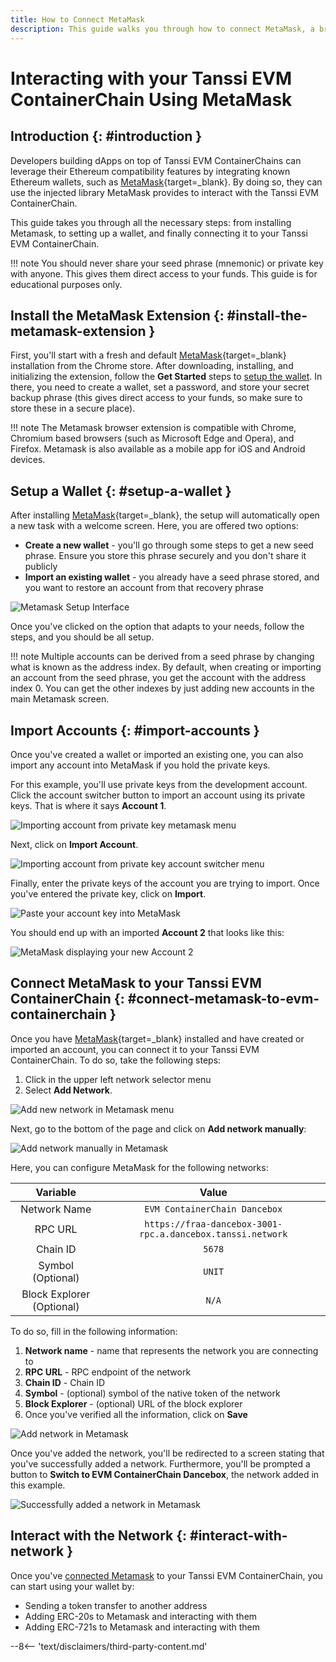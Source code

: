 ```yaml
---
title: How to Connect MetaMask
description: This guide walks you through how to connect MetaMask, a browser-based Ethereum wallet, to your Tanssi EVM ContainerChain and how to transfer funds.
---
```


# Interacting with your Tanssi EVM ContainerChain Using MetaMask

## Introduction {: #introduction } 

Developers building dApps on top of Tanssi EVM ContainerChains can leverage their Ethereum compatibility features by integrating known Ethereum wallets, such as [MetaMask](https://metamask.io/){target=_blank}. By doing so, they can use the injected library MetaMask provides to interact with the Tanssi EVM ContainerChain.

This guide takes you through all the necessary steps: from installing Metamask, to setting up a wallet, and finally connecting it to your Tanssi EVM ContainerChain.

!!! note
    You should never share your seed phrase (mnemonic) or private key with anyone. This gives them direct access to your funds. This guide is for educational purposes only.

## Install the MetaMask Extension {: #install-the-metamask-extension } 

First, you'll start with a fresh and default [MetaMask](https://metamask.io/){target=_blank} installation from the Chrome store. After downloading, installing, and initializing the extension, follow the **Get Started** steps to [setup the wallet](#setup-a-wallet). In there, you need to create a wallet, set a password, and store your secret backup phrase (this gives direct access to your funds, so make sure to store these in a secure place). 

!!! note
    The Metamask browser extension is compatible with Chrome, Chromium based browsers (such as Microsoft Edge and Opera), and Firefox. Metamask is also available as a mobile app for iOS and Android devices.

## Setup a Wallet {: #setup-a-wallet } 

After installing [MetaMask](https://metamask.io){target=_blank}, the setup will automatically open a new task with a welcome screen. Here, you are offered two options:

- **Create a new wallet** - you'll go through some steps to get a new seed phrase. Ensure you store this phrase securely and you don't share it publicly
- **Import an existing wallet** - you already have a seed phrase stored, and you want to restore an account from that recovery phrase

![Metamask Setup Interface](/images/builders/interact/ethereum-api/wallets/metamask/metamask-1.png)

Once you've clicked on the option that adapts to your needs, follow the steps, and you should be all setup.

!!! note
    Multiple accounts can be derived from a seed phrase by changing what is known as the address index. By default, when creating or importing an account from the seed phrase, you get the account with the address index 0. You can get the other indexes by just adding new accounts in the main Metamask screen.

## Import Accounts {: #import-accounts } 

Once you've created a wallet or imported an existing one, you can also import any account into MetaMask if you hold the private keys. 

For this example, you'll use private keys from the development account. Click the account switcher button to import an account using its private keys. That is where it says **Account 1**.

![Importing account from private key metamask menu](/images/builders/interact/ethereum-api/wallets/metamask/metamask-2.png)

Next, click on **Import Account**.

![Importing account from private key account switcher menu](/images/builders/interact/ethereum-api/wallets/metamask/metamask-3.png)

Finally, enter the private keys of the account you are trying to import. Once you've entered the private key, click on **Import**.

![Paste your account key into MetaMask](/images/builders/interact/ethereum-api/wallets/metamask/metamask-4.png)

You should end up with an imported **Account 2** that looks like this:

![MetaMask displaying your new Account 2](/images/builders/interact/ethereum-api/wallets/metamask/metamask-5.png)

## Connect MetaMask to your Tanssi EVM ContainerChain {: #connect-metamask-to-evm-containerchain } 

Once you have [MetaMask](https://metamask.io/){target=_blank} installed and have created or imported an account, you can connect it to your Tanssi EVM ContainerChain. To do so, take the following steps:

1. Click in the upper left network selector menu
2. Select **Add Network**.

![Add new network in Metamask menu](/images/builders/interact/ethereum-api/wallets/metamask/metamask-6.png)

Next, go to the bottom of the page and click on **Add network manually**:

![Add network manually in Metamask](/images/builders/interact/ethereum-api/wallets/metamask/metamask-7.png)

Here, you can configure MetaMask for the following networks:

|         Variable          |                           Value                            |
|:-------------------------:|:----------------------------------------------------------:|
|       Network Name        |               `EVM ContainerChain Dancebox`                |
|          RPC URL          | `https://fraa-dancebox-3001-rpc.a.dancebox.tanssi.network` |
|         Chain ID          |                           `5678`                           |
|     Symbol (Optional)     |                           `UNIT`                           |
| Block Explorer (Optional) |                           `N/A`                            |

To do so, fill in the following information:

1. **Network name** - name that represents the network you are connecting to
2. **RPC URL** - RPC endpoint of the network 
3. **Chain ID** - Chain ID
4. **Symbol** - (optional) symbol of the native token of the network
5. **Block Explorer** - (optional) URL of the block explorer
6. Once you've verified all the information, click on **Save**

![Add network in Metamask](/images/builders/interact/ethereum-api/wallets/metamask/metamask-8.png)

Once you've added the network, you'll be redirected to a screen stating that you've successfully added a network. Furthermore, you'll be prompted a button to **Switch to EVM ContainerChain Dancebox**, the network added in this example.

![Successfully added a network in Metamask](/images/builders/interact/ethereum-api/wallets/metamask/metamask-9.png)

## Interact with the Network {: #interact-with-network } 

Once you've [connected Metamask](#connect-metamask-to-evm-containerchain) to your Tanssi EVM ContainerChain, you can start using your wallet by:

- Sending a token transfer to another address
- Adding ERC-20s to Metamask and interacting with them
- Adding ERC-721s to Metamask and interacting with them

--8<-- 'text/disclaimers/third-party-content.md'
